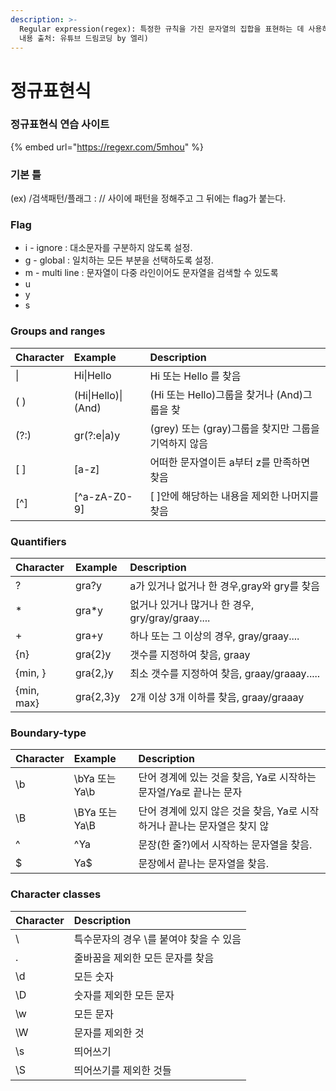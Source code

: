 ```yaml
---
description: >-
  Regular expression(regex): 특정한 규칙을 가진 문자열의 집합을 표현하는 데 사용하는 형식 언어이다. (출처: 위키백과/
  내용 출처: 유튜브 드림코딩 by 엘리)
---
```


# 정규표현식

### 정규표현식 연습 사이트

{% embed url="https://regexr.com/5mhou" %}

### 기본 틀

\(ex\) /검색패턴/플래그 : // 사이에 패턴을 정해주고 그 뒤에는 flag가 붙는다.

### Flag

* i - ignore : 대소문자를 구분하지 않도록 설정.
* g - global : 일치하는 모든 부분을 선택하도록 설정.
* m - multi line : 문자열이 다중 라인이어도 문자열을 검색할 수 있도록 
* u
* y
* s

### Groups and ranges

| Character | Example | Description |
| :--- | :--- | :--- |
| \| | Hi\|Hello | Hi 또는 Hello 를 찾음 |
| \( \) | \(Hi\|Hello\)\|\(And\) |  \(Hi 또는 Hello\)그룹을 찾거나 \(And\)그룹을 찾 |
| \(?:\) | gr\(?:e\|a\)y    | \(grey\) 또는 \(gray\)그룹을 찾지만 그룹을 기억하지 않음   |
| \[ \] | \[a-z\] |  어떠한 문자열이든 a부터 z를 만족하면 찾음  |
| \[^\] | \[^a-zA-Z0-9\] |  \[ \]안에 해당하는 내용을 제외한 나머지를 찾음   |

### Quantifiers

| Character | Example | Description |
| :--- | :--- | :--- |
| ? | gra?y | a가 있거나 없거나 한 경우,gray와 gry를 찾음   |
| \* | gra\*y | 없거나 있거나 많거나 한 경우, gry/gray/graay.... |
| + | gra+y | 하나 또는 그 이상의 경우, gray/graay.... |
| {n} | gra{2}y | 갯수를 지정하여 찾음, graay |
| {min, } | gra{2,}y | 최소 갯수를 지정하여 찾음, graay/graaay..... |
| {min, max} | gra{2,3}y | 2개 이상 3개 이하를 찾음, graay/graaay |

### Boundary-type

| Character | Example | Description |
| :--- | :--- | :--- |
| \b | \bYa 또는 Ya\b | 단어 경계에 있는 것을 찾음, Ya로 시작하는 문자열/Ya로 끝나는 문자 |
| \B | \BYa 또는 Ya\B | 단어 경계에 있지 않은 것을 찾음, Ya로 시작하거나 끝나는 문자열은 찾지 않 |
| ^ | ^Ya | 문장\(한 줄?\)에서 시작하는 문자열을 찾음. |
| $ | Ya$ | 문장에서 끝나는 문자열을 찾음. |

### Character classes

| Character | Description |
| :--- | :--- |
| \ | 특수문자의 경우 \를 붙여야 찾을 수 있음 |
| . | 줄바꿈을 제외한 모든 문자를 찾음  |
| \d | 모든 숫자   |
| \D | 숫자를 제외한 모든 문자   |
| \w | 모든 문자   |
| \W | 문자를 제외한 것 |
| \s | 띄어쓰기 |
| \S | 띄어쓰기를 제외한 것들  |

